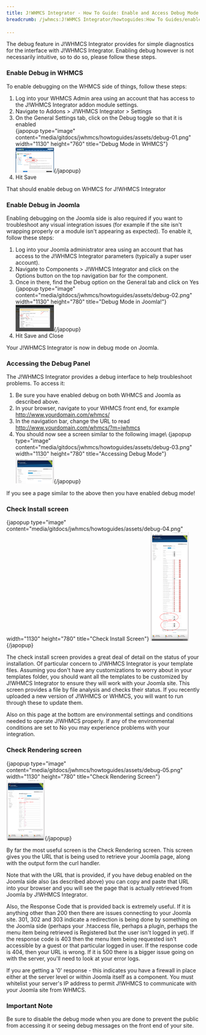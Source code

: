 ```yaml
---
title: J!WHMCS Integrator - How To Guide: Enable and Access Debug Mode in J!WHMCS Integrator
breadcrumb: /jwhmcs:J!WHMCS Integrator/howtoguides:How To Guides/enabledebugmode:Enable and Access Debug Mode in J!WHMCS Integrator/
 
---
```



The debug feature in J!WHMCS Integrator provides for simple diagnostics for the interface with J!WHMCS Integrator.  Enabling debug however is not necessarily intuitive, so to do so, please follow these steps.

### Enable Debug in WHMCS

To enable debugging on the WHMCS side of things, follow these steps:

1. Log into your WHMCS Admin area using an account that has access to the J!WHMCS Integrator addon module settings.
2. Navigate to Addons > J!WHMCS Integrator > Settings
3. On the General Settings tab, click on the Debug toggle so that it is enabled<br />
{japopup type="image" content="media/gitdocs/jwhmcs/howtoguides/assets/debug-01.png" width="1130" height="760" title="Debug Mode in WHMCS"}
<img src="assets/debug-01.png" width="100px" />{/japopup}
4. Hit Save

That should enable debug on WHMCS for J!WHMCS Integrator

### Enable Debug in Joomla

Enabling debugging on the Joomla side is also required if you want to troubleshoot any visual integration issues (for example if the site isn't wrapping properly or a module isn't appearing as expected).  To enable it, follow these steps:

1. Log into your Joomla administrator area using an account that has access to the J!WHMCS Integrator parameters (typically a super user account).
2. Navigate to Components > J!WHMCS Integrator and click on the Options button on the top navigation bar for the component.
3. Once in there, find the Debug option on the General tab and click on Yes<br />
{japopup type="image" content="media/gitdocs/jwhmcs/howtoguides/assets/debug-02.png" width="1130" height="780" title="Debug Mode in Joomla!"}
<img src="assets/debug-02.png" width="100px" />{/japopup}
4. Hit Save and Close

Your J!WHMCS Integrator is now in debug mode on Joomla.

### Accessing the Debug Panel

The J!WHMCS Integrator provides a debug interface to help troubleshoot problems.  To access it:

1. Be sure you have enabled debug on both WHMCS and Joomla as described above.
2. In your browser, navigate to your WHMCS front end, for example http://www.yourdomain.com/whmcs/
3. In the navigation bar, change the URL to read http://www.yourdomain.com/whmcs/?m=jwhmcs
4. You should now see a screen similar to the following image\\
{japopup type="image" content="media/gitdocs/jwhmcs/howtoguides/assets/debug-03.png" width="1130" height="780" title="Accessing Debug Mode"}
<img src="assets/debug-03.png" width="100px" />{/japopup}

If you see a page similar to the above then you have enabled debug mode!

### Check Install screen

{japopup type="image" content="media/gitdocs/jwhmcs/howtoguides/assets/debug-04.png" width="1130" height="780" title="Check Install Screen"}
<img src="assets/debug-04.png" width="100px" />{/japopup}

The check install screen provides a great deal of detail on the status of your installation.  Of particular concern to J!WHMCS Integrator is your template files.  Assuming you don't have any customizations to worry about in your templates folder, you should want all the templates to be customized by J!WHMCS Integrator to ensure they will work with your Joomla site.  This screen provides a file by file analysis and checks their status.  If you recently uploaded a new version of J!WHMCS or WHMCS, you will want to run through these to update them.

Also on this page at the bottom are environmental settings and conditions needed to operate J!WHMCS properly.  If any of the environmental conditions are set to No you may experience problems with your integration.

### Check Rendering screen

{japopup type="image" content="media/gitdocs/jwhmcs/howtoguides/assets/debug-05.png" width="1130" height="780" title="Check Rendering Screen"}
<img src="assets/debug-05.png" width="100px" />{/japopup}

By far the most useful screen is the Check Rendering screen.  This screen gives you the URL that is being used to retrieve your Joomla page, along with the output form the curl handler.

Note that with the URL that is provided, if you have debug enabled on the Joomla side also (as described above) you can copy and paste that URL into your browser and you will see the page that is actually retrieved from Joomla by J!WHMCS Integrator.

Also, the Response Code that is provided back is extremely useful.  If it is anything other than 200 then there are issues connecting to your Joomla site.  301, 302 and 303 indicate a redirection is being done by something on the Joomla side (perhaps your .htaccess file, perhaps a plugin, perhaps the menu item being retrieved is Registered but the user isn't logged in yet).  If the response code is 403 then the menu item being requested isn't accessible by a guest or that particular logged in user.  If the response code is 404, then your URL is wrong.  If it is 500 there is a bigger issue going on with the server, you'll need to look at your error logs.

If you are getting a '0' response - this indicates you have a firewall in place either at the server level or within Joomla itself as a component.  You must whitelist your server's IP address to permit J!WHMCS to communicate with your Joomla site from WHMCS.

### Important Note

Be sure to disable the debug mode when you are done to prevent the public from accessing it or seeing debug messages on the front end of your site.
